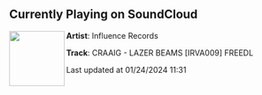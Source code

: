 ## Currently Playing on SoundCloud

[<img align="left" width="100" src="https://i1.sndcdn.com/artworks-4JoUljxfbNIWa4vX-2oZnug-t500x500.jpg">](https://soundcloud.com/influenceireland/craaig-lazer-beams-irva009?in=saxurn/sets/tmp/)

**Artist**: Influence Records 

**Track**: CRAAIG - LAZER BEAMS [IRVA009] FREEDL

Last updated at 01/24/2024 11:31
